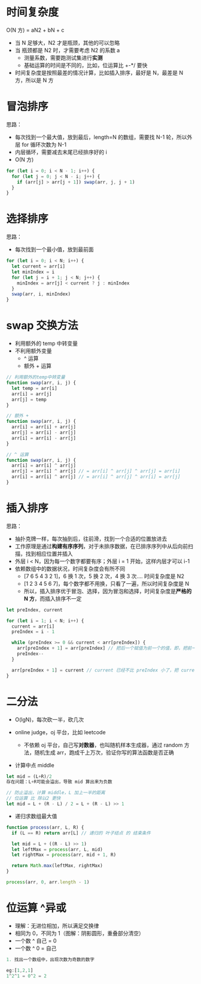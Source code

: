 # 时间复杂度

O(N 方) = aN2 + bN + c

- 当 N 足够大，N2 才是瓶颈，其他的可以忽略
- 当 瓶颈都是 N2 时，才需要考虑 N2 的系数 a
  - 测量系数，需要跑测试集进行**实测**
  - 基础运算的时间是不同的，比如，位运算比 +-\*/ 要快
- 时间复杂度是按照最差的情况计算，比如插入排序，最好是 N，最差是 N 方，所以是 N 方

# 冒泡排序

思路：

- 每次找到一个最大值，放到最后，length=N 的数组，需要找 N-1 轮，所以外层 for 循环次数为 N-1
- 内层循环，需要减去末尾已经排序好的 i
- O(N 方)

```js
for (let i = 0; i < N - 1; i++) {
  for (let j = 0; j < N - i; j++) {
    if (arr[j] > arr[j + 1]) swap(arr, j, j + 1)
  }
}
```

# 选择排序

思路：

- 每次找到一个最小值，放到最前面

```js
for (let i = 0; i < N; i++) {
  let current = arr[i]
  let minIndex = i
  for (let j = i + 1; j < N; j++) {
    minIndex = arr[j] < current ? j : minIndex
  }
  swap(arr, i, minIndex)
}
```

# swap 交换方法

- 利用额外的 temp 中转变量
- 不利用额外变量
  - ^ 运算
  - 额外 + 运算

```js
// 利用额外的temp中转变量
function swap(arr, i, j) {
  let temp = arr[i]
  arr[i] = arr[j]
  arr[j] = temp
}

// 额外 +
function swap(arr, i, j) {
  arr[i] = arr[i] + arr[j]
  arr[j] = arr[i] - arr[j]
  arr[i] = arr[i] - arr[j]
}

// ^ 运算
function swap(arr, i, j) {
  arr[i] = arr[i] ^ arr[j]
  arr[j] = arr[i] ^ arr[j] // = arr[i] ^ arr[j] ^ arr[j] = arr[i]
  arr[i] = arr[i] ^ arr[j] // = arr[i] ^ arr[j] ^ arr[i] = arr[j]
}
```

# 插入排序

思路：

- 抽扑克牌一样，每次抽到后，往前滑，找到一个合适的位置放进去
- 工作原理是通过**构建有序序列**，对于未排序数据，在已排序序列中从后向前扫描，找到相应位置并插入
- 外层 i < N，因为每一个数字都要有序；外层 i = 1 开始，这样内层才可以 i-1
- 依赖数组中的数据状况，时间复杂度会有所不同
  - [7 6 5 4 3 2 1]，6 换 1 次，5 换 2 次，4 换 3 次.... 时间复杂度是 N2
  - [1 2 3 4 5 6 7]，每个数字都不用换，只看了一遍，所以时间复杂度是 N
  - 所以，插入排序优于冒泡、选择，因为冒泡和选择，时间复杂度是**严格的 N 方**，而插入排序不一定

```js
let preIndex, current

for (let i = 1; i < N; i++) {
  current = arr[i]
  preIndex = i - 1

  while (preIndex >= 0 && current < arr[preIndex]) {
    arr[preIndex + 1] = arr[preIndex] // 把后一个赋值为前一个的值，即，把前一个 往后移动  // 这一步也可以是swap
    preIndex--
  }

  arr[preIndex + 1] = current // current 已经不比 preIndex 小了，把 current 放到 preIndex 的后面
}
```

# 二分法

- O(lgN)，每次砍一半，砍几次
- online judge，oj 平台，比如 leetcode

  - 不依赖 oj 平台，自己写**对数器**，也叫随机样本生成器，通过 random 方法，随机生成 arr，跑成千上万次，验证你写的算法函数是否正确

- 计算中点 middle

```js
let mid = (L+R)/2
存在问题：L+R可能会溢出，导致 mid 算出来为负数

// 防止溢出，计算 middle，L 加上一半的距离
// 位运算 比 除以2 更快
let mid = L + (R - L) / 2 = L + (R - L) >> 1
```

- 递归求数组最大值

```js
function process(arr, L, R) {
  if (L == R) return arr[L] // 递归的 叶子结点 的 结束条件

  let mid = L + ((R - L) >> 1)
  let leftMax = process(arr, L, mid)
  let rightMax = process(arr, mid + 1, R)

  return Math.max(leftMax, rightMax)
}

process(arr, 0, arr.length - 1)
```

# 位运算 ^异或

- 理解：无进位相加，所以满足交换律
- 相同为 0，不同为 1（图解：阴影圆形，重叠部分清空）
- 一个数 ^ 自己 = 0
- 一个数 ^ 0 = 自己

```js
1. 找出一个数组中，出现次数为奇数的数字

eg:[1,2,1]
1^2^1 = 0^2 = 2
```
